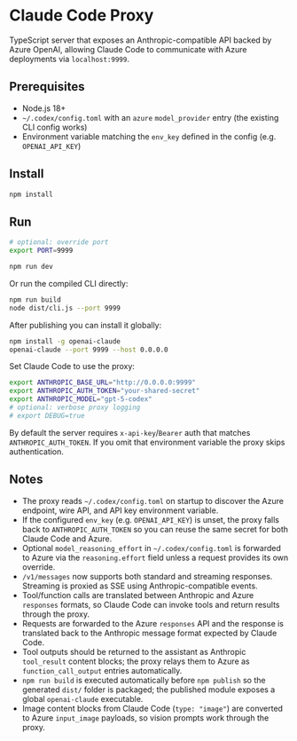 # Claude Code Proxy

TypeScript server that exposes an Anthropic-compatible API backed by Azure OpenAI, allowing Claude Code to communicate with Azure deployments via `localhost:9999`.

## Prerequisites

- Node.js 18+
- `~/.codex/config.toml` with an `azure` `model_provider` entry (the existing CLI config works)
- Environment variable matching the `env_key` defined in the config (e.g. `OPENAI_API_KEY`)

## Install

```bash
npm install
```

## Run

```bash
# optional: override port
export PORT=9999

npm run dev
```

Or run the compiled CLI directly:

```bash
npm run build
node dist/cli.js --port 9999
```

After publishing you can install it globally:

```bash
npm install -g openai-claude
openai-claude --port 9999 --host 0.0.0.0
```

Set Claude Code to use the proxy:

```bash
export ANTHROPIC_BASE_URL="http://0.0.0.0:9999"
export ANTHROPIC_AUTH_TOKEN="your-shared-secret"
export ANTHROPIC_MODEL="gpt-5-codex"
# optional: verbose proxy logging
# export DEBUG=true
```

By default the server requires `x-api-key`/`Bearer` auth that matches `ANTHROPIC_AUTH_TOKEN`. If you omit that environment variable the proxy skips authentication.

## Notes

- The proxy reads `~/.codex/config.toml` on startup to discover the Azure endpoint, wire API, and API key environment variable.
- If the configured `env_key` (e.g. `OPENAI_API_KEY`) is unset, the proxy falls back to `ANTHROPIC_AUTH_TOKEN` so you can reuse the same secret for both Claude Code and Azure.
- Optional `model_reasoning_effort` in `~/.codex/config.toml` is forwarded to Azure via the `reasoning.effort` field unless a request provides its own override.
- `/v1/messages` now supports both standard and streaming responses. Streaming is proxied as SSE using Anthropic-compatible events.
- Tool/function calls are translated between Anthropic and Azure `responses` formats, so Claude Code can invoke tools and return results through the proxy.
- Requests are forwarded to the Azure `responses` API and the response is translated back to the Anthropic message format expected by Claude Code.
- Tool outputs should be returned to the assistant as Anthropic `tool_result` content blocks; the proxy relays them to Azure as `function_call_output` entries automatically.
- `npm run build` is executed automatically before `npm publish` so the generated `dist/` folder is packaged; the published module exposes a global `openai-claude` executable.
- Image content blocks from Claude Code (`type: "image"`) are converted to Azure `input_image` payloads, so vision prompts work through the proxy.
